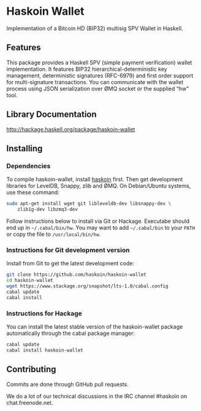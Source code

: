 # Haskoin Wallet

Implementation of a Bitcoin HD (BIP32) multisig SPV Wallet in Haskell.

## Features

This package provides a Haskell SPV (simple payment verification) wallet
implementation.  It features BIP32 hierarchical-deterministic key management,
deterministic signatures (RFC-6979) and first order support for multi-signature
transactions. You can communicate with the wallet process using JSON
serialization over ØMQ socket or the supplied “hw” tool.

## Library Documentation

http://hackage.haskell.org/package/haskoin-wallet

## Installing

### Dependencies

To compile haskoin-wallet, install [haskoin](https://github.com/haskoin/haskoin) first.
Then get development libraries for LevelDB, Snappy, zlib and ØMQ.
On Debian/Ubuntu systems, use these command:

```sh
sudo apt-get install wget git libleveldb-dev libsnappy-dev \
    zlib1g-dev libzmq3-dev
```

Follow instructions below to install via Git or Hackage. Executabe
should end up in `~/.cabal/bin/hw`. You may want to add `~/.cabal/bin`
to your `PATH` or copy the file to `/usr/local/bin/hw`.

### Instructions for Git development version

Install from Git to get the latest development code:

```sh
git clone https://github.com/haskoin/haskoin-wallet
cd haskoin-wallet
wget https://www.stackage.org/snapshot/lts-1.0/cabal.config
cabal update
cabal install
```

### Instructions for Hackage

You can install the latest stable version of the haskoin-wallet package
automatically through the cabal package manager:

```sh
cabal update
cabal install haskoin-wallet
```

## Contributing

Commits are done through GitHub pull requests.

We do a lot of our technical discussions in the IRC channel #haskoin on
chat.freenode.net.
